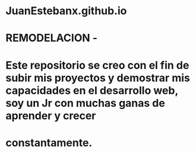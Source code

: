 # JuanEstebanx.github.io
# REMODELACION -
# Este repositorio se creo con el fin de subir mis proyectos y demostrar mis capacidades en el desarrollo web, soy un Jr con muchas ganas de aprender y crecer 
# constantamente. 
